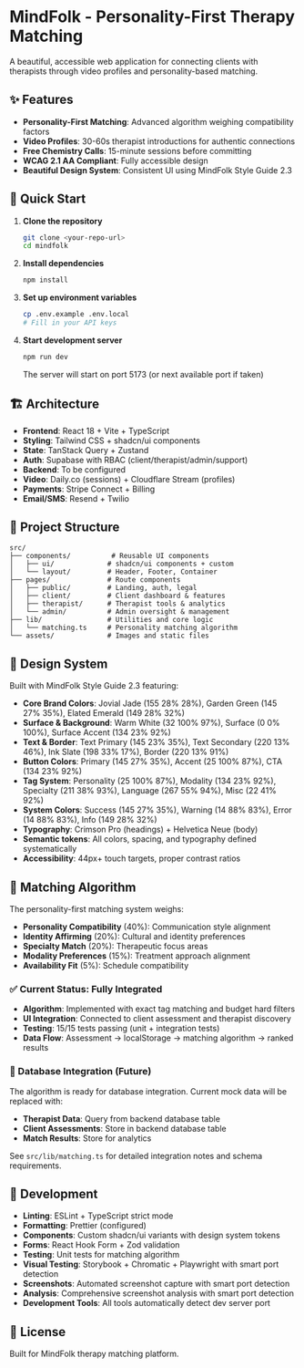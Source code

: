 # MindFolk - Personality-First Therapy Matching

A beautiful, accessible web application for connecting clients with therapists through video profiles and personality-based matching.

## ✨ Features

- **Personality-First Matching**: Advanced algorithm weighing compatibility factors
- **Video Profiles**: 30-60s therapist introductions for authentic connections
- **Free Chemistry Calls**: 15-minute sessions before committing
- **WCAG 2.1 AA Compliant**: Fully accessible design
- **Beautiful Design System**: Consistent UI using MindFolk Style Guide 2.3

## 🚀 Quick Start

1. **Clone the repository**
   ```bash
   git clone <your-repo-url>
   cd mindfolk
   ```

2. **Install dependencies**
   ```bash
   npm install
   ```

3. **Set up environment variables**
   ```bash
   cp .env.example .env.local
   # Fill in your API keys
   ```

4. **Start development server**
   ```bash
   npm run dev
   ```
   The server will start on port 5173 (or next available port if taken)

## 🏗️ Architecture

- **Frontend**: React 18 + Vite + TypeScript
- **Styling**: Tailwind CSS + shadcn/ui components
- **State**: TanStack Query + Zustand
- **Auth**: Supabase with RBAC (client/therapist/admin/support)
- **Backend**: To be configured
- **Video**: Daily.co (sessions) + Cloudflare Stream (profiles)
- **Payments**: Stripe Connect + Billing
- **Email/SMS**: Resend + Twilio

## 📁 Project Structure

```
src/
├── components/          # Reusable UI components
│   ├── ui/             # shadcn/ui components + custom
│   └── layout/         # Header, Footer, Container
├── pages/              # Route components
│   ├── public/         # Landing, auth, legal
│   ├── client/         # Client dashboard & features
│   ├── therapist/      # Therapist tools & analytics
│   └── admin/          # Admin oversight & management
├── lib/                # Utilities and core logic
│   └── matching.ts     # Personality matching algorithm
└── assets/             # Images and static files
```

## 🎨 Design System

Built with MindFolk Style Guide 2.3 featuring:
- **Core Brand Colors**: Jovial Jade (155 28% 28%), Garden Green (145 27% 35%), Elated Emerald (149 28% 32%)
- **Surface & Background**: Warm White (32 100% 97%), Surface (0 0% 100%), Surface Accent (134 23% 92%)
- **Text & Border**: Text Primary (145 23% 35%), Text Secondary (220 13% 46%), Ink Slate (198 33% 17%), Border (220 13% 91%)
- **Button Colors**: Primary (145 27% 35%), Accent (25 100% 87%), CTA (134 23% 92%)
- **Tag System**: Personality (25 100% 87%), Modality (134 23% 92%), Specialty (211 38% 93%), Language (267 55% 94%), Misc (22 41% 92%)
- **System Colors**: Success (145 27% 35%), Warning (14 88% 83%), Error (14 88% 83%), Info (149 28% 32%)
- **Typography**: Crimson Pro (headings) + Helvetica Neue (body)
- **Semantic tokens**: All colors, spacing, and typography defined systematically
- **Accessibility**: 44px+ touch targets, proper contrast ratios

## 🧠 Matching Algorithm

The personality-first matching system weighs:
- **Personality Compatibility** (40%): Communication style alignment
- **Identity Affirming** (20%): Cultural and identity preferences
- **Specialty Match** (20%): Therapeutic focus areas
- **Modality Preferences** (15%): Treatment approach alignment
- **Availability Fit** (5%): Schedule compatibility

### ✅ Current Status: Fully Integrated
- **Algorithm**: Implemented with exact tag matching and budget hard filters
- **UI Integration**: Connected to client assessment and therapist discovery
- **Testing**: 15/15 tests passing (unit + integration tests)
- **Data Flow**: Assessment → localStorage → matching algorithm → ranked results

### 🔄 Database Integration (Future)
The algorithm is ready for database integration. Current mock data will be replaced with:
- **Therapist Data**: Query from backend database table
- **Client Assessments**: Store in backend database table  
- **Match Results**: Store for analytics

See `src/lib/matching.ts` for detailed integration notes and schema requirements.

## 🔧 Development

- **Linting**: ESLint + TypeScript strict mode
- **Formatting**: Prettier (configured)
- **Components**: Custom shadcn/ui variants with design system tokens
- **Forms**: React Hook Form + Zod validation
- **Testing**: Unit tests for matching algorithm
- **Visual Testing**: Storybook + Chromatic + Playwright with smart port detection
- **Screenshots**: Automated screenshot capture with smart port detection
- **Analysis**: Comprehensive screenshot analysis with smart port detection
- **Development Tools**: All tools automatically detect dev server port

## 📝 License

Built for MindFolk therapy matching platform.